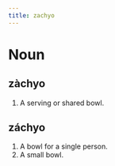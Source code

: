 ```yaml
---
title: zachyo
---
```


Noun
================================

zàchyo
----------------

1. A serving or shared bowl.

záchyo
----------------

1. A bowl for a single person.
2. A small bowl.

